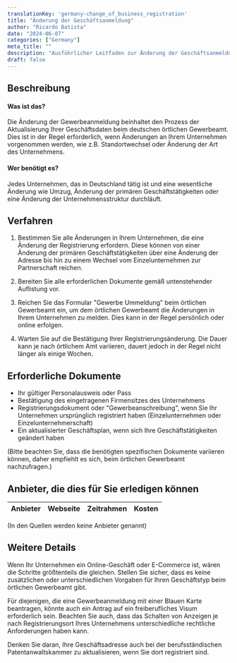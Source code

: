 ```yaml
---
translationKey: 'germany-change_of_business_registration'
title: "Änderung der Geschäftsanmeldung"
author: "Ricardo Batista"
date: "2024-06-07"
categories: ["Germany"]
meta_title: ""
description: "Ausführlicher Leitfaden zur Änderung der Geschäftsanmeldung in Deutschland."
draft: false
---
```


## Beschreibung
#### Was ist das?
Die Änderung der Gewerbeanmeldung beinhaltet den Prozess der Aktualisierung Ihrer Geschäftsdaten beim deutschen örtlichen Gewerbeamt. Dies ist in der Regel erforderlich, wenn Änderungen an Ihrem Unternehmen vorgenommen werden, wie z.B. Standortwechsel oder Änderung der Art des Unternehmens.

#### Wer benötigt es?
Jedes Unternehmen, das in Deutschland tätig ist und eine wesentliche Änderung wie Umzug, Änderung der primären Geschäftstätigkeiten oder eine Änderung der Unternehmensstruktur durchläuft.

## Verfahren

1. Bestimmen Sie alle Änderungen in Ihrem Unternehmen, die eine Änderung der Registrierung erfordern. Diese können von einer Änderung der primären Geschäftstätigkeiten über eine Änderung der Adresse bis hin zu einem Wechsel vom Einzelunternehmen zur Partnerschaft reichen.

2. Bereiten Sie alle erforderlichen Dokumente gemäß untenstehender Auflistung vor.

3. Reichen Sie das Formular "Gewerbe Ummeldung" beim örtlichen Gewerbeamt ein, um dem örtlichen Gewerbeamt die Änderungen in Ihrem Unternehmen zu melden. Dies kann in der Regel persönlich oder online erfolgen.

4. Warten Sie auf die Bestätigung Ihrer Registrierungsänderung. Die Dauer kann je nach örtlichem Amt variieren, dauert jedoch in der Regel nicht länger als einige Wochen.

## Erforderliche Dokumente
- Ihr gültiger Personalausweis oder Pass
- Bestätigung des eingetragenen Firmensitzes des Unternehmens
- Registrierungsdokument oder "Gewerbeanschreibung", wenn Sie Ihr Unternehmen ursprünglich registriert haben (Einzelunternehmen oder Einzelunternehmerschaft)
- Ein aktualisierter Geschäftsplan, wenn sich Ihre Geschäftstätigkeiten geändert haben

(Bitte beachten Sie, dass die benötigten spezifischen Dokumente variieren können, daher empfiehlt es sich, beim örtlichen Gewerbeamt nachzufragen.)

## Anbieter, die dies für Sie erledigen können

| Anbieter        |     Webseite     |     Zeitrahmen    |       Kosten      |
| --------------- | --------------- |  :-------------: | :-------------: |

(In den Quellen werden keine Anbieter genannt)

## Weitere Details
Wenn Ihr Unternehmen ein Online-Geschäft oder E-Commerce ist, wären die Schritte größtenteils die gleichen. Stellen Sie sicher, dass es keine zusätzlichen oder unterschiedlichen Vorgaben für Ihren Geschäftstyp beim örtlichen Gewerbeamt gibt.

Für diejenigen, die eine Gewerbeanmeldung mit einer Blauen Karte beantragen, könnte auch ein Antrag auf ein freiberufliches Visum erforderlich sein. Beachten Sie auch, dass das Schalten von Anzeigen je nach Registrierungsort Ihres Unternehmens unterschiedliche rechtliche Anforderungen haben kann.

Denken Sie daran, Ihre Geschäftsadresse auch bei der berufsständischen Patentanwaltskammer zu aktualisieren, wenn Sie dort registriert sind.